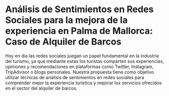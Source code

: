 # **Análisis de Sentimientos en Redes Sociales para la mejora de la experiencia en Palma de Mallorca: Caso de Alquiler de Barcos**


Hoy en día las redes sociales juegan un papel fundamental en la industria del turismo, ya que mediante estas los turistas comparten sus experiencias, opiniones y recomendaciones en plataformas como Twitter, Instagram, TripAdvisor o blogs personales. Nuestra propuesta tiene como objetivo utilizar técnicas de análisis de sentimientos en redes sociales para comprender mejor la experiencia turística y mejorar los servicios ofrecidos en el sector del alquiler de barcos.

